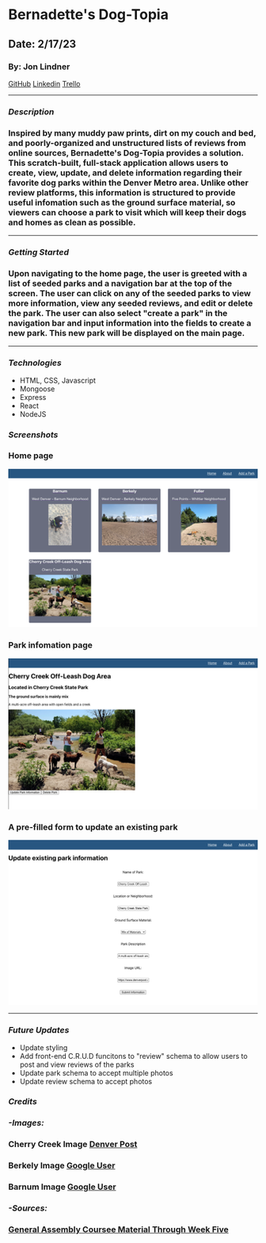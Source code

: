 # Bernadette's Dog-Topia

## **Date: 2/17/23**

### By: Jon Lindner

[GitHub](https://github.com/jonclindner)
[Linkedin](https://www.linkedin.com/in/jonathan-lindner-807847183/)
[Trello](https://trello.com/b/Oc15X7CN/bernadettes-dog-topia)

---

### **_Description_**

### Inspired by many muddy paw prints, dirt on my couch and bed, and poorly-organized and unstructured lists of reviews from online sources, Bernadette's Dog-Topia provides a solution. This scratch-built, full-stack application allows users to create, view, update, and delete information regarding their favorite dog parks within the Denver Metro area. Unlike other review platforms, this information is structured to provide useful infomation such as the ground surface material, so viewers can choose a park to visit which will keep their dogs and homes as clean as possible.

---

### **_Getting Started_**

### Upon navigating to the home page, the user is greeted with a list of seeded parks and a navigation bar at the top of the screen. The user can click on any of the seeded parks to view more information, view any seeded reviews, and edit or delete the park. The user can also select "create a park" in the navigation bar and input information into the fields to create a new park. This new park will be displayed on the main page.

---

### **_Technologies_**

- HTML, CSS, Javascript
- Mongoose
- Express
- React
- NodeJS

### **_Screenshots_**

### Home page

![Screenshot1](/Images/Screenshot%202023-02-17%20at%2010.29.58%20AM.png)

### Park infomation page

![Screenshot2](/Images/Screenshot%202023-02-17%20at%2010.30.19%20AM.png)

### A pre-filled form to update an existing park

![Screenshot3](/Images/Screenshot%202023-02-17%20at%2010.30.39%20AM.png)

---

### **_Future Updates_**

- Update styling
- Add front-end C.R.U.D funcitons to "review" schema to allow users to post and view reviews of the parks
- Update park schema to accept multiple photos
- Update review schema to accept photos

### **_Credits_**

### **_-Images:_**

### Cherry Creek Image [Denver Post](https://www.denverpost.com/2017/10/19/aurora-dog-parks/)

### Berkely Image [Google User](https://www.google.com/maps/contrib/115813078205138119764)

### Barnum Image [Google User](google.com/maps/contrib/103431639581862234852/photos/@39.7375225,-105.020776,14z/data=!4m3!8m2!3m1!1e1http)

### **_-Sources:_**

### [General Assembly Coursee Material Through Week Five](https://github.com/SEI-R-1-9/class_wiki)
